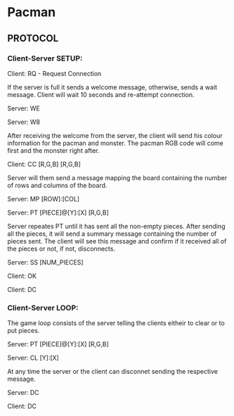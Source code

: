 # Pacman

## PROTOCOL

### Client-Server SETUP:

Client: RQ - Request Connection

If the server is full it sends a welcome message, otherwise, sends a wait message. Client will wait 10 seconds and re-attempt connection.

Server: WE 

Server: W8 

After receiving the welcome from the server, the client will send his colour information for the pacman and monster. The pacman RGB code will come first and the monster right after.

Client: CC [R,G,B] [R,G,B]

Server will them send a message mapping the board containing the number of rows and columns of the board.

Server: MP  [ROW]:[COL] 

Server: PT  [PIECE]@[Y]:[X] [R,G,B]           

Server repeates PT until it has sent all the non-empty pieces. After sending all the pieces, it will send a summary message containing the number of pieces sent.
The client will see this message and confirm if it received all of  the pieces or not, if not, disconnects.

Server: SS [NUM_PIECES]

Client: OK 

Client: DC 


### Client-Server LOOP:

The game loop consists of the server telling the clients eitheir to clear or to put pieces.

Server: PT [PIECE]@[Y]:[X] [R,G,B]   

Server: CL [Y]:[X]

At any time the server or the client can disconnet sending the respective message.

Server: DC

Client: DC
